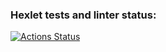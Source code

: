 ### Hexlet tests and linter status:
[![Actions Status](https://github.com/kawasakidrip/layout-designer-project-58/workflows/hexlet-check/badge.svg)](https://github.com/kawasakidrip/layout-designer-project-58/actions)